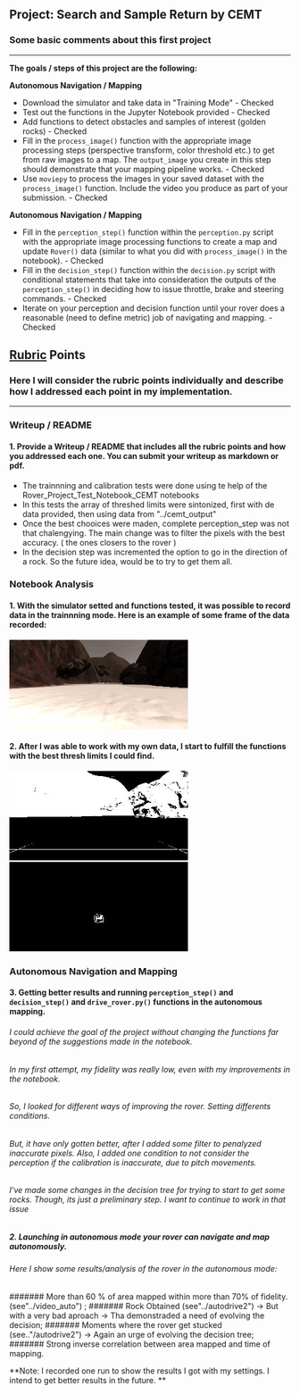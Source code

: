 ## Project: Search and Sample Return by CEMT
### Some basic comments about this first project
---


**The goals / steps of this project are the following:**  

**Autonomous Navigation / Mapping**

* Download the simulator and take data in "Training Mode" - Checked
* Test out the functions in the Jupyter Notebook provided - Checked 
* Add functions to detect obstacles and samples of interest (golden rocks) - Checked
* Fill in the `process_image()` function with the appropriate image processing steps (perspective transform, color threshold etc.) to get from raw images to a map.  The `output_image` you create in this step should demonstrate that your mapping pipeline works. - Checked
* Use `moviepy` to process the images in your saved dataset with the `process_image()` function.  Include the video you produce as part of your submission. - Checked

**Autonomous Navigation / Mapping**

* Fill in the `perception_step()` function within the `perception.py` script with the appropriate image processing functions to create a map and update `Rover()` data (similar to what you did with `process_image()` in the notebook).  - Checked
* Fill in the `decision_step()` function within the `decision.py` script with conditional statements that take into consideration the outputs of the `perception_step()` in deciding how to issue throttle, brake and steering commands.  - Checked
* Iterate on your perception and decision function until your rover does a reasonable (need to define metric) job of navigating and mapping.  - Checked


[//]: # (Image References)

[image1]: ./cemt_data_test/IMG/robocam_2017_06_05_00_54_22_838.jpg
[image2]: ./cemt_output/threshed_grid.jpg
[image3]: ./cemt_output/threshed_rock.jpg

## [Rubric](https://review.udacity.com/#!/rubrics/916/view) Points
### Here I will consider the rubric points individually and describe how I addressed each point in my implementation.  

---
### Writeup / README

#### 1. Provide a Writeup / README that includes all the rubric points and how you addressed each one.  You can submit your writeup as markdown or pdf.  


* The trainnning and calibration tests were done using te help of the Rover_Project_Test_Notebook_CEMT notebooks
* In this tests the array of threshed limits were sintonized, first with de data provided, then using data from "../cemt_output"
* Once the best chooices were maden, complete  perception_step was not that chalengying. The main change was to filter the pixels with the best accuracy. ( the ones closers to the rover )
* In the decision step was incremented the option to go in the direction of a rock. So the future idea, would be to try to get them all. 

### Notebook Analysis
#### 1. With the simulator setted and functions tested, it was possible to record data in the trainnning mode. Here is an example of some frame of the data recorded:

![alt text][image1] 

#### 2. After I was able to work with my own data, I start to fulfill the functions with the best thresh limits I could find.

 ![alt text][image2] ![alt text][image3]

### Autonomous Navigation and Mapping

#### 3. Getting better results and running `perception_step()` and `decision_step()` and `drive_rover.py()` functions in the autonomous mapping.

###### I could achieve the goal of the project without changing the functions far beyond of the suggestions made in the notebook.
###### In my first attempt, my fidelity was really low, even with my improvements in the notebook. 
###### So, I looked for different ways of improving the rover. Setting differents conditions. 
###### But, it have only gotten better, after I added some filter to penalyzed inaccurate pixels. Also, I added one condition to not consider the perception if the calibration is inaccurate, due to pitch movements.
###### I've made some changes in the decision tree for trying to start to get some rocks. Though, its just a preliminary step. I want to continue to work in that issue

##### 2. Launching in autonomous mode your rover can navigate and map autonomously.
###### Here I show some results/analysis of the rover in the autonomous mode:
####### More than 60 % of area mapped within more than 70% of fidelity. (see"../video_auto") ;
####### Rock Obtained (see"../autodrive2")  -> But with a very bad aproach -> Tha demonstraded a need of evolving the decision;
####### Moments where the rover get stucked (see.."/autodrive2") -> Again an urge of evolving the decision tree;
####### Strong inverse correlation between area mapped and time of mapping.

**Note: I recorded one run to show the results I got with my settings. I intend to get better results in the future. **






